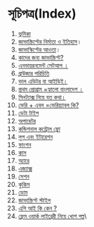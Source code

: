 # সূচিপত্র(Index)

1. [ভুমিকা](01-intro.md)
2. [জাভাস্ক্রিপ্টের নির্মাতা ও ইতিহাস](02-history.md)।
3. [জাভাস্কিপ্টের আওতা](03-features.md)।
4. [কাদের জন্য জাভাস্ক্রিপ্ট?](04-users.md)
5. [এনভায়রনমেন্ট সেটআপ ।](05-environment-setup.md)
6. [ব্রাউজার পরিচিতি](browser-intro.md)&#x20;
7. [ভাল এডিটর বা আইডিই।](06-editor-ide.md)
8. [প্রথম প্রোগ্রাম =হ্যালো বাংলাদেশ ।](07-hello%20Bangladesh.md)
9. &#x20;[সিনট্যাক্স নিয়ে যত কথা।](08-js-syntex.md)
10. [ভেরি + এবল =ভেরিয়্যাবল কি?](09-JavaScript\_variable.md)
11. [ডেটা টাইপ](10-datatype/)
12. [অপারেটর](11-oparator.md)
13. [কন্ডিশনাল কন্ট্রোল ফ্লো](12-conditional-flow.md)
14. [লুপ এবং ইটারেশন](13-loop/)
15. [ফাংশন](14-function/)
16. [ক্লাস](15-class/)
17. [অ্যারে](16-array.md)
18. [এজ্যাক্স](20-dom.md)
19. [সেশন](18-session/)
20. [কুকিস](19-cookies.md)
21. [ডোম](20-dom.md)
22. [জাভাস্ক্রিপ্ট স্টাইল](21-js-style.md)
23. [এপি আই কি কেন ?](22-what-is-api.md)
24. [ফ্রেম ওয়ার্ক লাইব্রেরী নিয়ে খোশ গল্প](23-framework-library-gossip.md)\
